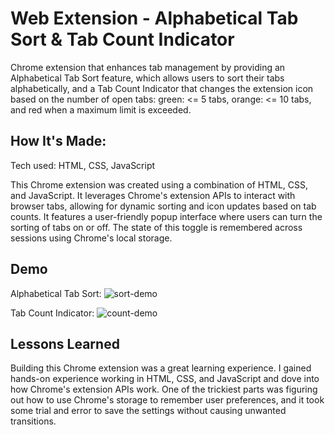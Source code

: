 
# Web Extension - Alphabetical Tab Sort & Tab Count Indicator

Chrome extension that enhances tab management by providing an Alphabetical Tab Sort feature, which allows users to sort their tabs alphabetically, and a Tab Count Indicator that changes the extension icon based on the number of open tabs: green: <= 5 tabs, orange: <= 10 tabs, and red when a maximum limit is exceeded. 






## How It's Made:

Tech used: HTML, CSS, JavaScript

This Chrome extension was created using a combination of HTML, CSS, and JavaScript. It leverages Chrome's extension APIs to interact with browser tabs, allowing for dynamic sorting and icon updates based on tab counts. It features a user-friendly popup interface where users can turn the sorting of tabs on or off. The state of this toggle is remembered across sessions using Chrome's local storage. 

## Demo

Alphabetical Tab Sort: 
![sort-demo](https://github.com/user-attachments/assets/b8483943-3d03-4886-87c1-d49c31775021)

Tab Count Indicator:
![count-demo](https://github.com/user-attachments/assets/ddbc454f-1f05-45e8-bdd1-1716fa08c529)


## Lessons Learned

Building this Chrome extension was a great learning experience. I gained hands-on experience working in HTML, CSS, and JavaScript and dove into how Chrome's extension APIs work. One of the trickiest parts was figuring out how to use Chrome's storage to remember user preferences, and it took some trial and error to save the settings without causing unwanted transitions. 

